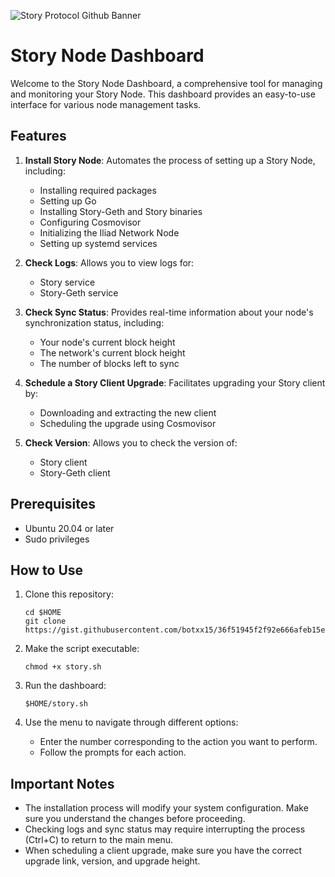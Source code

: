 ![Story Protocol Github Banner](https://github.com/user-attachments/assets/51fe2eef-9e7d-4550-9b85-870c4e98117c)
# Story Node Dashboard

Welcome to the Story Node Dashboard, a comprehensive tool for managing and monitoring your Story Node. This dashboard provides an easy-to-use interface for various node management tasks.

## Features

1. **Install Story Node**: Automates the process of setting up a Story Node, including:
   - Installing required packages
   - Setting up Go
   - Installing Story-Geth and Story binaries
   - Configuring Cosmovisor
   - Initializing the Iliad Network Node
   - Setting up systemd services

2. **Check Logs**: Allows you to view logs for:
   - Story service
   - Story-Geth service

3. **Check Sync Status**: Provides real-time information about your node's synchronization status, including:
   - Your node's current block height
   - The network's current block height
   - The number of blocks left to sync

4. **Schedule a Story Client Upgrade**: Facilitates upgrading your Story client by:
   - Downloading and extracting the new client
   - Scheduling the upgrade using Cosmovisor

5. **Check Version**: Allows you to check the version of:
   - Story client
   - Story-Geth client

## Prerequisites

- Ubuntu 20.04 or later
- Sudo privileges

## How to Use

1. Clone this repository:
   ```
   cd $HOME
   git clone https://gist.githubusercontent.com/botxx15/36f51945f2f92e666afeb15ec7a97f95/raw/story.sh
   ```

2. Make the script executable:
   ```
   chmod +x story.sh
   ```

3. Run the dashboard:
   ```
   $HOME/story.sh
   ```

4. Use the menu to navigate through different options:
   - Enter the number corresponding to the action you want to perform.
   - Follow the prompts for each action.

## Important Notes

- The installation process will modify your system configuration. Make sure you understand the changes before proceeding.
- Checking logs and sync status may require interrupting the process (Ctrl+C) to return to the main menu.
- When scheduling a client upgrade, make sure you have the correct upgrade link, version, and upgrade height.
